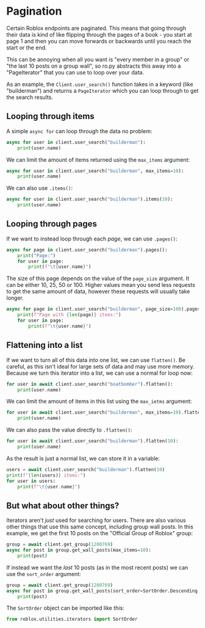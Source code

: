 # Pagination
Certain Roblox endpoints are paginated. This means that going through their data is kind of like flipping through the
pages of a book - you start at page 1 and then you can move forwards or backwards until you reach the start or the end.

This can be annoying when all you want is "every member in a group" or "the last 10 posts on a group wall", so ro.py
abstracts this away into a "PageIterator" that you can use to loop over your data.

As an example, the `Client.user_search()` function takes in a keyword (like "builderman") and returns a `PageIterator`
which you can loop through to get the search results.

## Looping through items
A simple `async for` can loop through the data no problem:
```python
async for user in client.user_search("builderman"):
    print(user.name)
```
We can limit the amount of items returned using the `max_items` argument:
```python
async for user in client.user_search("builderman", max_items=10):
    print(user.name)
```
We can also use `.items()`:
```python
async for user in client.user_search("builderman").items(10):
    print(user.name)
```

## Looping through pages
If we want to instead loop through each *page*, we can use `.pages()`:
```python
async for page in client.user_search("builderman").pages():
    print("Page:")
    for user in page:
        print(f"\t{user.name}")
```
The size of this page depends on the value of the `page_size` argument. It can be either 10, 25, 50 or 100. 
Higher values mean you send less requests to get the same amount of data, however these requests will usually take 
longer.

```python
async for page in client.user_search("builderman", page_size=100).pages():
    print(f"Page with {len(page)} items:")
    for user in page:
        print(f"\t{user.name}")
```

## Flattening into a list
If we want to turn all of this data into one list, we can use `flatten()`. Be careful, as this isn't ideal for large
sets of data and may use more memory. Because we turn this iterator into a list, we can use a normal for loop now:
```python
for user in await client.user_search("boatbomber").flatten():
    print(user.name)
```
We can limit the amount of items in this list using the `max_ietms` argument:
```python
for user in await client.user_search("builderman", max_items=10).flatten():
    print(user.name)
```
We can also pass the value directly to `.flatten()`:
```python
for user in await client.user_search("builderman").flatten(10):
    print(user.name)
```
As the result is just a normal list, we can store it in a variable:
```python
users = await client.user_search("builderman").flatten(10)
print(f"{len(users)} items:")
for user in users:
    print(f"\t{user.name}")
```

## But what about other things?
Iterators aren't *just* used for searching for users. There are also various other things that use this same concept,
including group wall posts. In this example, we get the first 10 posts on the "Official Group of Roblox" group:
```python
group = await client.get_group(1200769)
async for post in group.get_wall_posts(max_items=10):
    print(post)
```
If instead we want the *last* 10 posts (as in the most recent posts) we can use the `sort_order` argument:
```python
group = await client.get_group(1200769)
async for post in group.get_wall_posts(sort_order=SortOrder.Descending, max_items=10):
    print(post)
```
The `SortOrder` object can be imported like this:
```python
from roblox.utilities.iterators import SortOrder
```